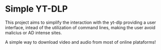 # Simple YT-DLP

This project aims to simplify the interaction with the yt-dlp providing a user interface, intead of the utilization of command lines, making the user avoid malicius or AD intense sites.

A simple way to download video and audio from most of online plataforms!